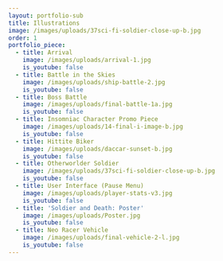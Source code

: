 ```yaml
---
layout: portfolio-sub
title: Illustrations
image: /images/uploads/37sci-fi-soldier-close-up-b.jpg
order: 1
portfolio_piece:
  - title: Arrival
    image: /images/uploads/arrival-1.jpg
    is_youtube: false
  - title: Battle in the Skies
    image: /images/uploads/ship-battle-2.jpg
    is_youtube: false
  - title: Boss Battle
    image: /images/uploads/final-battle-1a.jpg
    is_youtube: false
  - title: Insomniac Character Promo Piece
    image: /images/uploads/14-final-i-image-b.jpg
    is_youtube: false
  - title: Hittite Biker
    image: /images/uploads/daccar-sunset-b.jpg
    is_youtube: false
  - title: Otherworlder Soldier
    image: /images/uploads/37sci-fi-soldier-close-up-b.jpg
    is_youtube: false
  - title: User Interface (Pause Menu)
    image: /images/uploads/player-stats-v3.jpg
    is_youtube: false
  - title: 'Soldier and Death: Poster'
    image: /images/uploads/Poster.jpg
    is_youtube: false
  - title: Neo Racer Vehicle
    image: /images/uploads/final-vehicle-2-l.jpg
    is_youtube: false
---
```


